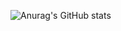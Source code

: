 ![Anurag's GitHub stats](https://github-readme-stats.vercel.app/api?username=zhangwb1996&show_icons=true&theme=radical)
